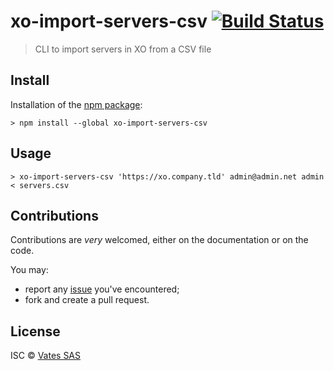 # xo-import-servers-csv [![Build Status](https://travis-ci.org/julien-f/xo-import-servers-csv.png?branch=master)](https://travis-ci.org/julien-f/xo-import-servers-csv)

> CLI to import servers in XO from a CSV file

## Install

Installation of the [npm package](https://npmjs.org/package/xo-import-servers-csv):

```
> npm install --global xo-import-servers-csv
```

## Usage

```
> xo-import-servers-csv 'https://xo.company.tld' admin@admin.net admin < servers.csv
```

## Contributions

Contributions are *very* welcomed, either on the documentation or on
the code.

You may:

- report any [issue](https://github.com/julien-f/xo-import-servers-csv/issues)
  you've encountered;
- fork and create a pull request.

## License

ISC © [Vates SAS](http://vates.fr)
